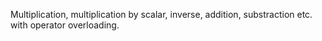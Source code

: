 Multiplication, multiplication by scalar, inverse, addition, substraction etc. with operator overloading.
